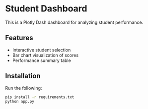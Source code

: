 # Student Dashboard

This is a Plotly Dash dashboard for analyzing student performance.

## Features
- Interactive student selection
- Bar chart visualization of scores
- Performance summary table

## Installation
Run the following:
```sh
pip install -r requirements.txt
python app.py
